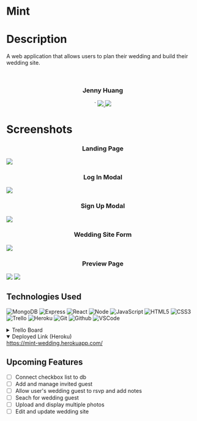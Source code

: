 # Mint

<h1>Description</h1>
<p>A web application that allows users to plan their wedding and build their wedding site.</p>
<br>
<div align="center">
  <h3>Jenny Huang</h3>`                             
  <a href="https://github.com/jhuang15"_target="_blank">
  <img src="https://img.shields.io/badge/-Portfolio:_jhuang15.github.io-darkgreen?style=flat&logo=medium"/>
  </a>
  <a href="jchuang1020@gmail.com" target="_blank">
    <img src="https://img.shields.io/badge/-jchuang1020@gmail.com-c14438?style=flat&logo=Gmail&``logoColor=white">
  </a>
</div>
<h1>Screenshots</h1>
  <h3 align="center">Landing Page</h3><img src="https://i.imgur.com/HQJ5rd3.png"/>
  <h3 align="center">Log In Modal</h3><img src="https://i.imgur.com/JwBMnkX.png"/>
  <h3 align="center">Sign Up Modal</h3><img src="https://i.imgur.com/t8YMXk7.png"/>
  <h3 align="center">Wedding Site Form</h3><img src="https://i.imgur.com/g0XLjg9.png"/>
  <h3 align="center">Preview Page</h3><img src="https://i.imgur.com/Du0LKXU.png"/> <img src="https://i.imgur.com/peLSQlC.png"/>

## Technologies Used
![MongoDB](https://img.shields.io/badge/-MongoDB-333?style=flat&logo=mongodb)
![Express](https://img.shields.io/badge/-Express-333?style=flat&logo=express)
![React](https://img.shields.io/badge/-React-333?style=flat&logo=react) 
![Node](https://img.shields.io/badge/-Node.js-333?style=flat&logo=node.js)
![JavaScript](https://img.shields.io/badge/-JavaScript-333?style=flat&logo=javascript) 
![HTML5](https://img.shields.io/badge/-HTML5-333?style=flat&logo=html5)
![CSS3](https://img.shields.io/badge/-CSS-333?style=flat&logo=css3)
![Trello](https://img.shields.io/badge/-Trello-333?style=flat&logo=trello)
![Heroku](https://img.shields.io/badge/-Heroku-333?style=flat&logo=heroku)
![Git](https://img.shields.io/badge/-Git-333?style=flat&logo=git)
![Github](https://img.shields.io/badge/-GitHub-333?style=flat&logo=github)
![VSCode](https://img.shields.io/badge/-VS_Code-333?style=flat&logo=visualstudio)

<details>
<h3>Links </h3>
<summary>Trello Board</summary>   
<a href="https://trello.com/b/5ykEo1Iq/mint-wedding-event-planner">https://trello.com/b/5ykEo1Iq/mint-wedding-event-planner</a>   
</details>

<details open>   
<summary>Deployed Link (Heroku)</summary>
<a href="https://mint-wedding.herokuapp.com/">https://mint-wedding.herokuapp.com/</a>
</details>

## Upcoming Features
- [ ] Connect checkbox list to db   
- [ ] Add and manage invited guest
- [ ] Allow user's wedding guest to rsvp and add notes
- [ ] Seach for wedding guest 
- [ ] Upload and display multiple photos
- [ ] Edit and update wedding site 